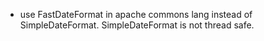 * use FastDateFormat in apache commons lang instead of SimpleDateFormat. SimpleDateFormat is not thread safe.
